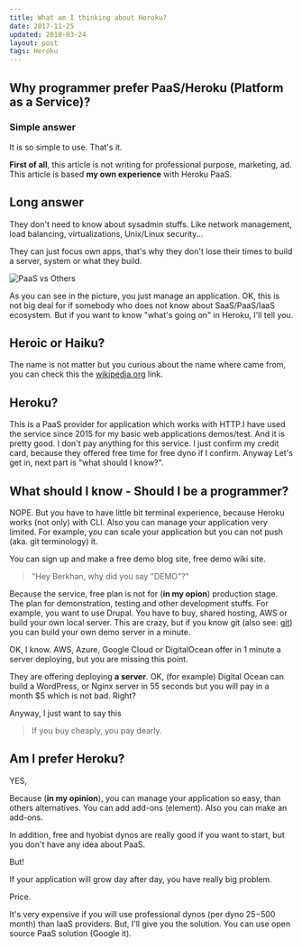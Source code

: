 ```yaml
---
title: What am I thinking about Heroku?
date: 2017-11-25
updated: 2018-03-24
layout: post
tags: Heroku
---
```


## Why programmer prefer PaaS/Heroku (Platform as a Service)?

### Simple answer

It is so simple to use. That's it.

__First of all__, this article is not writing for professional purpose, marketing, ad. This article is based __my own experience__ with Heroku PaaS.

## Long answer

They don't need to know about sysadmin stuffs. Like  network management, load balancing, virtualizations, Unix/Linux security...

They can just focus own apps, that's why they don't lose their times to build a server, system or what they build.

![PaaS vs Others](https://mycloudblog7.files.wordpress.com/2013/06/screen-shot-2015-06-09-at-2-13-05-pm1.png)

As you can see in the picture, you just manage an application. OK, this is not big deal for if somebody who does not know about SaaS/PaaS/IaaS ecosystem. But if you want to know "what's going on" in Heroku, I'll tell you.

## Heroic or Haiku?
The name is not matter but you curious about the name where came from, you can check this the [wikipedia.org](https://en.wikipedia.org/wiki/Heroku#Etymology) link.

## Heroku?
This is a PaaS provider for application which works with HTTP.I have used the service since 2015 for my basic web applications demos/test. And it is pretty good. I don't pay anything for this service. I just confirm my credit card, because they offered free time for free dyno if I confirm. Anyway Let's get in, next part is "what should I know?".

## What should I know - Should I be a programmer?
NOPE. But you have to have little bit terminal experience, because Heroku works (not only) with CLI. Also you can manage your application very limited. For example, you can scale your application but you can not push (aka. git terminology) it.

You can sign up and make a free demo blog site, free demo wiki site.

> "Hey Berkhan, why did you say "DEMO"?"

Because the service, free plan is not for (__in my opion__) production stage. The plan for demonstration, testing and other development stuffs. For example, you want to use Drupal. You have to buy, shared hosting, AWS or build your own local server. This are crazy, but if you know git (also see: [git](https://git-scm.com/)) you can build your own demo server in a minute.

OK, I know. AWS, Azure, Google Cloud or DigitalOcean offer in 1 minute a server deploying, but you are missing this point.

They are offering deploying __a server__. OK, (for example) Digital Ocean can build a WordPress, or Nginx server in 55 seconds but you will pay in a month $5 which is not bad. Right?

Anyway, I just want to say this

> If you buy cheaply, you pay dearly.

## Am I prefer Heroku?
YES,

Because (__in my opinion__), you can manage your application so easy, than others alternatives. You can add add-ons (element). Also you can make an add-ons.

In addition, free and hyobist dynos are really good if you want to start, but you don't have any idea about PaaS.

But!

If your application will grow day after day, you have really big problem.

Price.

It's very expensive if you will use professional dynos (per dyno $25-$500 month) than IaaS providers. But, I'll give you the solution. You can use open source PaaS solution (Google it).
